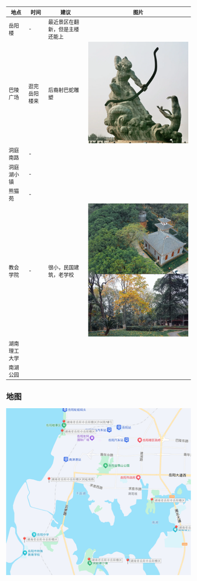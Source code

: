 |地点|时间|建议|图片|
|-|-|-|-|
|岳阳楼|-|最近景区在翻新，但是主楼还能上||
|巴陵广场|逛完岳阳楼来|后裔射巴蛇雕塑|![巴陵广场]({CF271DAF-EEF8-4F9E-947C-4AA686E260DD}.png)|
|洞庭南路|-|||
|洞庭湖小镇|-||
|熊猫苑|-||
|教会学院|-|很小，民国建筑，老学校|![教会学院]({4F975630-D26B-43B2-B1AD-F9D0BEEACEEA}.png)|
|湖南理工大学||||
|南湖公园||||

## 地图

![地图]({EAC0B6B6-9162-4357-85AC-F56326053678}.png)